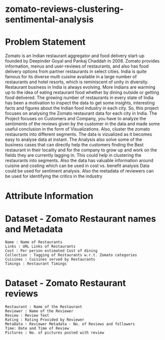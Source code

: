 # zomato-reviews-clustering-sentimental-analysis
# Problem Statement 
Zomato is an Indian restaurant aggregator and food delivery start-up founded by Deepinder Goyal and Pankaj Chaddah in 2008. Zomato provides information, menus and user-reviews of restaurants, and also has food delivery options from partner restaurants in select cities.  India is quite famous for its diverse multi cuisine available in a large number of restaurants and hotel resorts, which is reminiscent of unity in diversity. Restaurant business in India is always evolving. More Indians are warming up to the idea of eating restaurant food whether by dining outside or getting food delivered. The growing number of restaurants in every state of India has been a motivation to inspect the data to get some insights, interesting facts and figures about the Indian food industry in each city. So, this project focuses on analysing the Zomato restaurant data for each city in India.  The Project focuses on Customers and Company, you have to analyze the sentiments of the reviews given by the customer in the data and made some useful conclusion in the form of Visualizations. Also, cluster the zomato restaurants into different segments. The data is vizualized as it becomes easy to analyse data at instant. The Analysis also solve some of the business cases that can directly help the customers finding the Best restaurant in their locality and for the company to grow up and work on the fields they are currently lagging in.  This could help in clustering the restaurants into segments. Also the data has valuable information around cuisine and costing which can be used in cost vs. benefit analysis  Data could be used for sentiment analysis. Also the metadata of reviewers can be used for identifying the critics in the industry
# Attribute Information
# Dataset - Zomato Restaurant names and Metadata
    Name : Name of Restaurants
    Links : URL Links of Restaurants
    Cost : Per person estimated Cost of dining
    Collection : Tagging of Restaurants w.r.t. Zomato categories
    Cuisines : Cuisines served by Restaurants
    Timings : Restaurant Timings
    
# Dataset - Zomato Restaurant reviews
    Restaurant : Name of the Restaurant
    Reviewer : Name of the Reviewer
    Review : Review Text
    Rating : Rating Provided by Reviewer
    MetaData : Reviewer Metadata - No. of Reviews and followers
    Time: Date and Time of Review
    Pictures : No. of pictures posted with review
